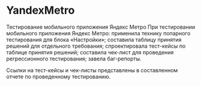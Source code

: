 # YandexMetro
Тестирование мобильного приложения Яндекс Метро
При тестировании мобильного приложения Яндекс Метро:
применила технику попарного тестирования для блока «Настройки»;
составила таблицу принятия решений для отдельного требования;
спроектировала тест-кейсы по таблице принятия решений;
составила чек-лист для проведения регрессионного тестирования;
завела баг-репорты.

Ссылки на тест-кейсы и чек-листы представлены в составленном отчете по проведенному тестированию.

